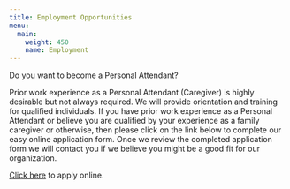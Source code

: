 ```yaml
---
title: Employment Opportunities
menu:
  main:
    weight: 450
    name: Employment
---
```


Do you want to become a Personal Attendant?

Prior work experience as a Personal Attendant (Caregiver) is highly desirable but not always required. We will provide orientation and training for qualified individuals.  If you have prior work experience as a Personal Attendant or believe you are qualified by your experience as a family caregiver or otherwise, then please click on the link below to complete our easy online application form.  Once we review the completed application form we will contact you if we believe you might be a good fit for our organization.

[Click here](https://flourish.clearcareonline.com/apply) to apply online.
